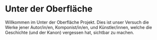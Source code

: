 # Unter der Oberfläche

Willkommen im Unter der Oberfläche Projekt. Dies ist unser Versuch die Werke jener Autor/in/en, Komponist/in/en, und Künstler/innen, welche die Geschichte (und der Kanon) vergessen hat, sichtbar zu machen.
